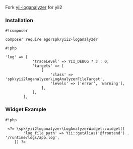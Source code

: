 Fork [yii-loganalyzer](https://github.com/d4rkr00t/yii-loganalyzer) for yii2

### Installation ###


```
#!composer

composer require egorspk/yii2-loganalyzer
```


```
#!php

'log' => [
            'traceLevel' => YII_DEBUG ? 3 : 0,
            'targets' => [
                [
                    'class' => 'spk\yii2loganalyzer\LogAnalyzerFileTarget',
                    'levels' => ['error', 'warning'],
                ],
            ],
        ],
```

### Widget Example ###


```
#!php

 <?= \spk\yii2loganalyzer\LogAnalyzerWidget::widget([
        'log_file_path' => Yii::getAlias('@frontend') . '/runtime/logs/app.log',
    ]) ?>
```